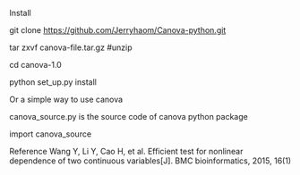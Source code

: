 Install

git clone https://github.com/Jerryhaom/Canova-python.git

tar zxvf canova-file.tar.gz #unzip

cd canova-1.0

python set_up.py install

Or a simple way to use canova

canova_source.py is the source code of canova python package

import canova_source

Reference
Wang Y, Li Y, Cao H, et al. Efficient test for nonlinear dependence of two continuous variables[J]. BMC bioinformatics, 2015, 16(1)

